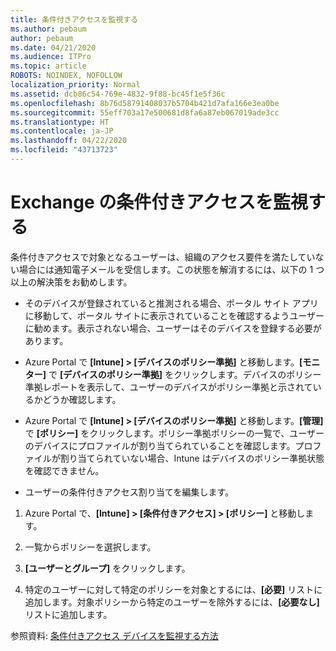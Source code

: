 ```yaml
---
title: 条件付きアクセスを監視する
ms.author: pebaum
author: pebaum
ms.date: 04/21/2020
ms.audience: ITPro
ms.topic: article
ROBOTS: NOINDEX, NOFOLLOW
localization_priority: Normal
ms.assetid: dcb86c54-769e-4832-9f88-bc45f1e5f36c
ms.openlocfilehash: 8b76d58791408037b5704b421d7afa166e3ea0be
ms.sourcegitcommit: 55eff703a17e500681d8fa6a87eb067019ade3cc
ms.translationtype: HT
ms.contentlocale: ja-JP
ms.lasthandoff: 04/22/2020
ms.locfileid: "43713723"
---
```

# <a name="monitoring-conditional-access-for-exchange"></a>Exchange の条件付きアクセスを監視する

条件付きアクセスで対象となるユーザーは、組織のアクセス要件を満たしていない場合には通知電子メールを受信します。この状態を解消するには、以下の 1 つ以上の解決策をお勧めします。
  
- そのデバイスが登録されていると推測される場合、ポータル サイト アプリに移動して、ポータル サイトに表示されていることを確認するようユーザーに勧めます。表示されない場合、ユーザーはそのデバイスを登録する必要があります。
    
- Azure Portal で **[Intune] \> [デバイスのポリシー準拠]** と移動します。**[モニター]** で **[デバイスのポリシー準拠]** をクリックします。デバイスのポリシー準拠レポートを表示して、ユーザーのデバイスがポリシー準拠と示されているかどうか確認します。 
    
- Azure Portal で **[Intune] \> [デバイスのポリシー準拠]** と移動します。**[管理]** で **[ポリシー]** をクリックします。ポリシー準拠ポリシーの一覧で、ユーザーのデバイスにプロファイルが割り当てられていることを確認します。プロファイルが割り当てられていない場合、Intune はデバイスのポリシー準拠状態を確認できません。 
    
- ユーザーの条件付きアクセス割り当てを編集します。
    
1. Azure Portal で、**[Intune] \> [条件付きアクセス] \> [ポリシー]** と移動します。
    
2. 一覧からポリシーを選択します。
    
3. **[ユーザーとグループ]** をクリックします。
    
4. 特定のユーザーに対して特定のポリシーを対象とするには、**[必要]** リストに追加します。対象ポリシーから特定のユーザーを除外するには、**[必要なし]** リストに追加します。 
    
参照資料: [条件付きアクセス デバイスを監視する方法](https://docs.microsoft.com/intune/conditional-access-exchange-monitor)
  

